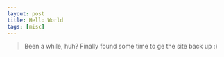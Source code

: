 ```yaml
---
layout: post
title: Hello World
tags: [misc]
---
```


> Been a while, huh? Finally found some time to ge the site back up :)

<amp-img width="565" height="240" layout="responsive" src="https://img.pandawhale.com/post-43991-hell-its-about-time-gif-Imgur-4XAw.gif"></amp-img>
